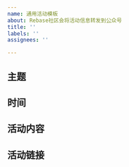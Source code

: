 ```yaml
---
name: 通用活动模板
about: Rebase社区会将活动信息转发到公众号
title: ''
labels: ''
assignees: ''

---
```


## 主题


## 时间


## 活动内容


## 活动链接
